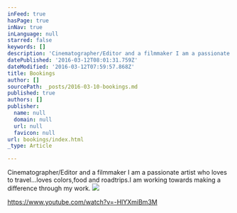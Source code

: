 ```yaml
---
inFeed: true
hasPage: true
inNav: true
inLanguage: null
starred: false
keywords: []
description: 'Cinematographer/Editor and a filmmaker I am a passionate artist who loves to travel...loves colors,food and roadtrips.I am working towards making a difference through my work.'
datePublished: '2016-03-12T08:01:31.759Z'
dateModified: '2016-03-12T07:59:57.868Z'
title: Bookings
author: []
sourcePath: _posts/2016-03-10-bookings.md
published: true
authors: []
publisher:
  name: null
  domain: null
  url: null
  favicon: null
url: bookings/index.html
_type: Article

---
```

Cinematographer/Editor and a filmmaker I am a passionate artist who loves to travel...loves colors,food and roadtrips.I am working towards making a difference through my work.
![](https://the-grid-user-content.s3-us-west-2.amazonaws.com/6ca84895-f154-4bb4-a681-361d48349412.jpg)

https://www.youtube.com/watch?v=-HlYXmiBm3M